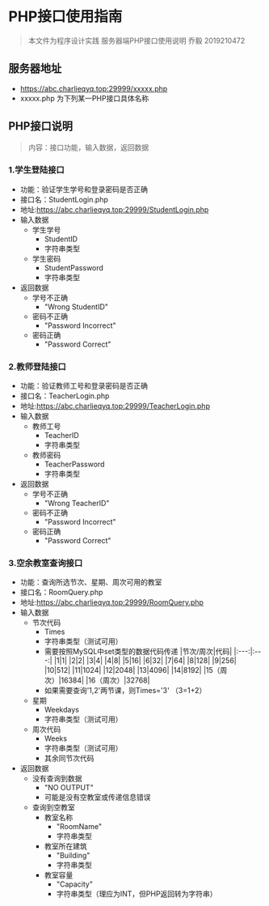 # PHP接口使用指南
> 本文件为程序设计实践 服务器端PHP接口使用说明
> 乔毅 2019210472

## 服务器地址
- https://abc.charlieqyq.top:29999/xxxxx.php
- xxxxx.php 为下列某一PHP接口具体名称

## PHP接口说明
> 内容：接口功能，输入数据，返回数据

### 1.学生登陆接口
- 功能：验证学生学号和登录密码是否正确
- 接口名：StudentLogin.php
- 地址:https://abc.charlieqyq.top:29999/StudentLogin.php
- 输入数据
    - 学生学号
        - StudentID
        - 字符串类型
    - 学生密码
        - StudentPassword
        - 字符串类型
- 返回数据
    - 学号不正确
        - "Wrong StudentID"
    - 密码不正确
        - "Password Incorrect"
    - 密码正确
        - "Password Correct"

### 2.教师登陆接口
- 功能：验证教师工号和登录密码是否正确
- 接口名：TeacherLogin.php
- 地址:https://abc.charlieqyq.top:29999/TeacherLogin.php
- 输入数据
    - 教师工号
        - TeacherID
        - 字符串类型
    - 教师密码
        - TeacherPassword
        - 字符串类型
- 返回数据
    - 学号不正确
        - "Wrong TeacherID"
    - 密码不正确
        - "Password Incorrect"
    - 密码正确
        - "Password Correct"

### 3.空余教室查询接口
- 功能：查询所选节次、星期、周次可用的教室
- 接口名：RoomQuery.php
- 地址:https://abc.charlieqyq.top:29999/RoomQuery.php
- 输入数据
    - 节次代码
        - Times
        - 字符串类型（测试可用）
        - 需要按照MySQL中set类型的数据代码传递
		|节次/周次|代码|
		|:---:|:---:|
		|1|1|
		|2|2|
		|3|4|
		|4|8|
		|5|16|
		|6|32|
		|7|64|
		|8|128|
		|9|256|
		|10|512|
		|11|1024|
		|12|2048|
		|13|4096|
		|14|8192|
		|15（周次）|16384|
		|16（周次）|32768|
		- 如果需要查询'1,2'两节课，则Times='3' （3=1+2）
    - 星期
        - Weekdays
        - 字符串类型（测试可用）
    - 周次代码
    	- Weeks
    	- 字符串类型（测试可用）
    	- 其余同节次代码
- 返回数据
    - 没有查询到数据
    	- "NO OUTPUT"
    	- 可能是没有空教室或传递信息错误
    - 查询到空教室
    	- 教室名称
    		- "RoomName"
    		- 字符串类型
    	- 教室所在建筑
    		- "Building"
    		- 字符串类型
    	- 教室容量
    		- "Capacity"
    		- 字符串类型（理应为INT，但PHP返回转为字符串）